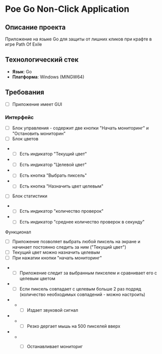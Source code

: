 # Poe Go Non-Click Application

## Описание проекта
Приложение на языке Go для защиты от лишних кликов при крафте в игре Path Of Exile

## Технологический стек
- **Язык**: Go
- **Платформа**: Windows (MINGW64)

## Требования
- [ ] Приложение имеет GUI

### Интерфейс
- [ ] Блок управления - содержит две кнопки "Начать мониторинг" и "Остановить мониторин"
- [ ] Блок цветов
- - [ ] Есть индикатор "Текущий цвет"
- - [ ] Есть индикатор "Целевой цвет"
- - [ ] Есть кнопка "Выбрать пиксель"
- - [ ] Есть кнопка "Назначить цвет целевым"
- [ ] Блок статистики
- - [ ] Есть индикатор "количество проверок"
- - [ ] Есть индикатор "среднее количество проверок в секунду"

Функционал
- [ ] Приложение позволяет выбрать любой пиксель на экране и начинает постоянно следить за ним ("Текущий цвет")
- [ ] Текущий цвет можно назначить целевым
- [ ] При нажатии кнопки "начать мониторинг"
- - [ ] Приложение следит за выбранным пикселем и сравнивает его с целевым цветом
- - [ ] Если пиксель совпадает с целевым больше 2 раз подряд (количество необходимых совпадений - можно настроить)
- - - [ ] Издает звуковой сигнал
- - - [ ] Резко дергает мышь на 500 пикселей вверх
- - - [ ] Останавливает мониториг

